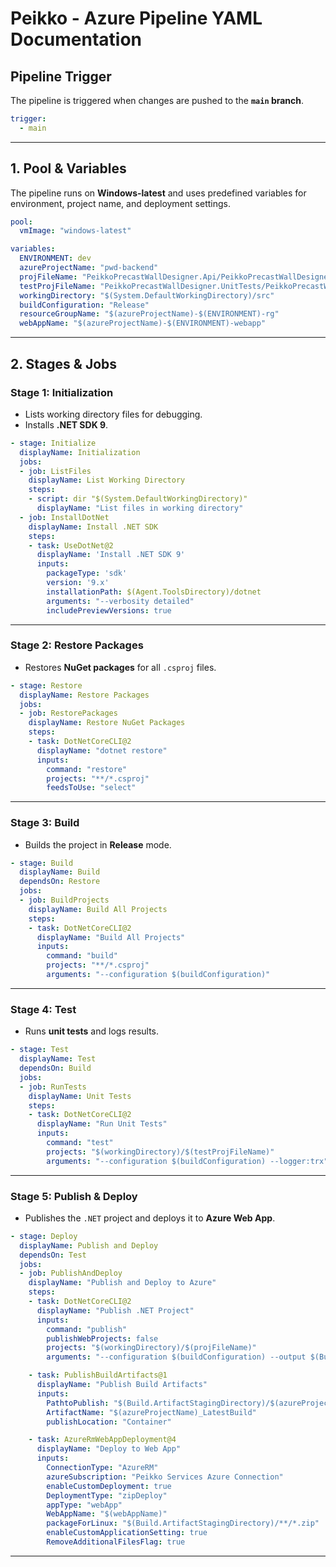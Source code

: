 
# Peikko - Azure Pipeline YAML Documentation

## **Pipeline Trigger**
The pipeline is triggered when changes are pushed to the **`main` branch**.

```yaml
trigger:
  - main
```

---

## **1. Pool & Variables**
The pipeline runs on **Windows-latest** and uses predefined variables for environment, project name, and deployment settings.

```yaml
pool:
  vmImage: "windows-latest"

variables:
  ENVIRONMENT: dev
  azureProjectName: "pwd-backend"
  projFileName: "PeikkoPrecastWallDesigner.Api/PeikkoPrecastWallDesigner.Api.csproj"
  testProjFileName: "PeikkoPrecastWallDesigner.UnitTests/PeikkoPrecastWallDesigner.UnitTests.csproj"
  workingDirectory: "$(System.DefaultWorkingDirectory)/src"
  buildConfiguration: "Release"
  resourceGroupName: "$(azureProjectName)-$(ENVIRONMENT)-rg"
  webAppName: "$(azureProjectName)-$(ENVIRONMENT)-webapp"
```

---

## **2. Stages & Jobs**

### **Stage 1: Initialization**
- Lists working directory files for debugging.
- Installs **.NET SDK 9**.

```yaml
- stage: Initialize
  displayName: Initialization
  jobs:
  - job: ListFiles
    displayName: List Working Directory
    steps:
    - script: dir "$(System.DefaultWorkingDirectory)"
      displayName: "List files in working directory"
  - job: InstallDotNet
    displayName: Install .NET SDK
    steps:
    - task: UseDotNet@2
      displayName: 'Install .NET SDK 9'
      inputs:
        packageType: 'sdk'
        version: '9.x'
        installationPath: $(Agent.ToolsDirectory)/dotnet
        arguments: "--verbosity detailed"
        includePreviewVersions: true
```

---

### **Stage 2: Restore Packages**
- Restores **NuGet packages** for all `.csproj` files.

```yaml
- stage: Restore
  displayName: Restore Packages
  jobs:
  - job: RestorePackages
    displayName: Restore NuGet Packages
    steps:
    - task: DotNetCoreCLI@2
      displayName: "dotnet restore"
      inputs:
        command: "restore"
        projects: "**/*.csproj"
        feedsToUse: "select"
```

---

### **Stage 3: Build**
- Builds the project in **Release** mode.

```yaml
- stage: Build
  displayName: Build
  dependsOn: Restore
  jobs:
  - job: BuildProjects
    displayName: Build All Projects
    steps:
    - task: DotNetCoreCLI@2
      displayName: "Build All Projects"
      inputs:
        command: "build"
        projects: "**/*.csproj"
        arguments: "--configuration $(buildConfiguration)"
```

---

### **Stage 4: Test**
- Runs **unit tests** and logs results.

```yaml
- stage: Test
  displayName: Test
  dependsOn: Build
  jobs:
  - job: RunTests
    displayName: Unit Tests
    steps:
    - task: DotNetCoreCLI@2
      displayName: "Run Unit Tests"
      inputs:
        command: "test"
        projects: "$(workingDirectory)/$(testProjFileName)"
        arguments: "--configuration $(buildConfiguration) --logger:trx"
```

---

### **Stage 5: Publish & Deploy**
- Publishes the `.NET` project and deploys it to **Azure Web App**.

```yaml
- stage: Deploy
  displayName: Publish and Deploy
  dependsOn: Test
  jobs:
  - job: PublishAndDeploy
    displayName: "Publish and Deploy to Azure"
    steps:
    - task: DotNetCoreCLI@2
      displayName: "Publish .NET Project"
      inputs:
        command: "publish"
        publishWebProjects: false
        projects: "$(workingDirectory)/$(projFileName)"
        arguments: "--configuration $(buildConfiguration) --output $(Build.ArtifactStagingDirectory)/$(azureProjectName)_$(ENVIRONMENT)_$(Build.BuildNumber) --verbosity detailed"

    - task: PublishBuildArtifacts@1
      displayName: "Publish Build Artifacts"
      inputs:
        PathtoPublish: "$(Build.ArtifactStagingDirectory)/$(azureProjectName)_$(ENVIRONMENT)_$(Build.BuildNumber)"
        ArtifactName: "$(azureProjectName)_LatestBuild"
        publishLocation: "Container"

    - task: AzureRmWebAppDeployment@4
      displayName: "Deploy to Web App"
      inputs:
        ConnectionType: "AzureRM"
        azureSubscription: "Peikko Services Azure Connection"
        enableCustomDeployment: true
        DeploymentType: "zipDeploy"
        appType: "webApp"
        WebAppName: "$(webAppName)"
        packageForLinux: "$(Build.ArtifactStagingDirectory)/**/*.zip"
        enableCustomApplicationSetting: true
        RemoveAdditionalFilesFlag: true
```

---